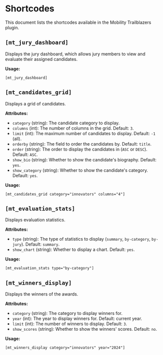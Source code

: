 # Shortcodes

This document lists the shortcodes available in the Mobility Trailblazers plugin.

## `[mt_jury_dashboard]`

Displays the jury dashboard, which allows jury members to view and evaluate their assigned candidates.

**Usage:**

```
[mt_jury_dashboard]
```

## `[mt_candidates_grid]`

Displays a grid of candidates.

**Attributes:**

*   `category` (string): The candidate category to display.
*   `columns` (int): The number of columns in the grid. Default: `3`.
*   `limit` (int): The maximum number of candidates to display. Default: `-1` (all).
*   `orderby` (string): The field to order the candidates by. Default: `title`.
*   `order` (string): The order to display the candidates in (`ASC` or `DESC`). Default: `ASC`.
*   `show_bio` (string): Whether to show the candidate's biography. Default: `yes`.
*   `show_category` (string): Whether to show the candidate's category. Default: `yes`.

**Usage:**

```
[mt_candidates_grid category="innovators" columns="4"]
```

## `[mt_evaluation_stats]`

Displays evaluation statistics.

**Attributes:**

*   `type` (string): The type of statistics to display (`summary`, `by-category`, `by-jury`). Default: `summary`.
*   `show_chart` (string): Whether to display a chart. Default: `yes`.

**Usage:**

```
[mt_evaluation_stats type="by-category"]
```

## `[mt_winners_display]`

Displays the winners of the awards.

**Attributes:**

*   `category` (string): The category to display winners for.
*   `year` (int): The year to display winners for. Default: current year.
*   `limit` (int): The number of winners to display. Default: `3`.
*   `show_scores` (string): Whether to show the winners' scores. Default: `no`.

**Usage:**

```
[mt_winners_display category="innovators" year="2024"]
```
